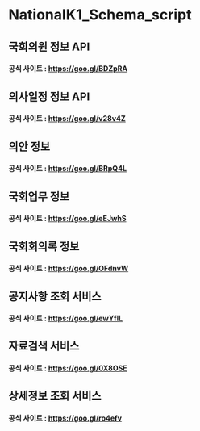 # NationalK1_Schema_script

## 국회의원 정보 API
#### 공식 사이트 : https://goo.gl/BDZpRA


## 의사일정 정보 API
#### 공식 사이트 : https://goo.gl/v28v4Z

## 의안 정보
#### 공식 사이트 : https://goo.gl/BRpQ4L


## 국회업무 정보
#### 공식 사이트 : https://goo.gl/eEJwhS


## 국회회의록 정보
#### 공식 사이트 : https://goo.gl/OFdnvW


## 공지사항 조회 서비스
#### 공식 사이트 : https://goo.gl/ewYflL


## 자료검색 서비스
#### 공식 사이트 : https://goo.gl/0X8OSE


## 상세정보 조회 서비스
#### 공식 사이트 : https://goo.gl/ro4efv
